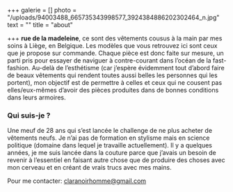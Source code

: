 +++
galerie = []
photo = "/uploads/94003488_665735343998577_3924384886202302464_n.jpg"
text = ""
title = "about"

+++
**rue de la madeleine**, ce sont des vêtements cousus à la main par mes soins à Liège, en Belgique. Les modèles que vous retrouvez ici sont ceux que je propose sur commande. Chaque pièce est donc faite sur mesure, un parti pris pour essayer de naviguer à contre-courant dans l’océan de la fast-fashion. Au-delà de l’esthétisme (car j’espère évidemment tout d’abord faire de beaux vêtements qui rendent toutes aussi belles les personnes qui les portent), mon objectif est de permettre à celles et ceux qui ne cousent pas elles/eux-mêmes d’avoir des pièces produites dans de bonnes conditions dans leurs armoires.

### **Qui suis-je ?**

Une meuf de 28 ans qui s’est lancée le challenge de ne plus acheter de vêtements neufs. Je n’ai pas de formation en stylisme mais en science politique (domaine dans lequel je travaille actuellement). Il y a quelques années, je me suis lancée dans la couture parce que j’avais un besoin de revenir à l’essentiel en faisant autre chose que de produire des choses avec mon cerveau et en créant de vrais trucs avec mes mains.

Pour me contacter: [claranoirhomme@gmail.com](mailto:claranoirhomme@gmail.com)